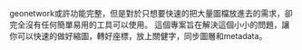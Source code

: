 geonetwork或許功能完整，但是對於只想要快速的把大量圖檔放進去的需求，卻完全沒有任何簡單易用的工具可以使用。
這個專案旨在解決這個小小的問題，讓你可以快速的做好縮圖，轉好座標，放上關健字，同步圖層和metadata。

